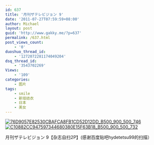 ```yaml
---
id: 637
title: '月刊ザテレビジョン 9'
date: '2011-07-27T07:59:59+08:00'
author: Michael
layout: post
guid: 'http://www.gakky.me/?p=637'
permalink: /637.html
post_views_count:
    - '0'
duoshuo_thread_id:
    - '1272072281174049204'
dsq_thread_id:
    - '3543702269'
Views:
    - '109'
categories:
    - 图片
tags:
    - smile
    - 新垣结衣
    - 日本
    - 美女
---
```


[![76D9057E82530CBAFCA8FB1CD52D12DD_B500_900_500_746](http://www.yui-aragaki.org/wp-content/uploads/img/76D9057E82530CBAFCA8FB1CD52D12DD_B500_900_500_746.jpeg)](http://www.yui-aragaki.org/wp-content/uploads/img/76D9057E82530CBAFCA8FB1CD52D12DD_B1280_1280_685_1023.jpeg) [![C10882CC947597344680380E15F63B18_B500_900_500_732](http://www.yui-aragaki.org/wp-content/uploads/img/C10882CC947597344680380E15F63B18_B500_900_500_732.jpeg)](http://www.yui-aragaki.org/wp-content/uploads/img/C10882CC947597344680380E15F63B18_B1280_1280_698_1023.jpeg)

月刊ザテレビジョン 9【杂志自扫2P】(感谢百度贴吧hydetetsu99的扫描）